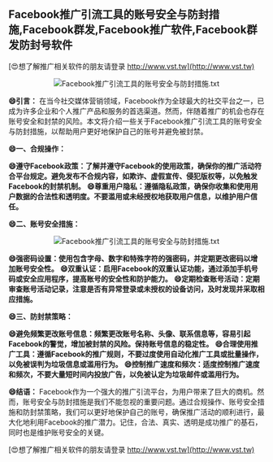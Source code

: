 ## **Facebook推广引流工具的账号安全与防封措施,Facebook群发,Facebook推广软件,Facebook群发防封号软件**

[😍想了解推广相关软件的朋友请登录 http://www.vst.tw](http://www.vst.tw)

 <center><img src="https://vst.tw/MP4/tuiguang/png/7.png" alt="Facebook推广引流工具的账号安全与防封措施.txt"></center>

**😄引言：**
在当今社交媒体营销领域，Facebook作为全球最大的社交平台之一，已成为许多企业和个人推广产品和服务的首选渠道。然而，伴随着推广的机会也存在账号安全和封禁的风险。本文将介绍一些关于Facebook推广引流工具的账号安全与防封措施，以帮助用户更好地保护自己的账号并避免被封禁。

**😄一、合规操作：**

**😄遵守Facebook政策：了解并遵守Facebook的使用政策，确保你的推广活动符合平台规定。避免发布不合规内容，如欺诈、虚假宣传、侵犯版权等，以免触发Facebook的封禁机制。**
**😄尊重用户隐私：遵循隐私政策，确保你收集和使用用户数据的合法性和透明度。不要滥用或未经授权地获取用户信息，以维护用户信任。**

**😄二、账号安全措施：**

 <center><img src="https://vst.tw/MP4/tuiguang/png/2.png" alt="Facebook推广引流工具的账号安全与防封措施.txt"></center>

**😄强密码设置：使用包含字母、数字和特殊字符的强密码，并定期更改密码以增加账号安全性。**
**😄双重认证：启用Facebook的双重认证功能，通过添加手机号码或安全应用程序，提高账号的安全性和防护能力。**
**😄定期检查账号活动：定期审查账号活动记录，注意是否有异常登录或未授权的设备访问，及时发现并采取相应措施。**

**😄三、防封禁策略：**

**😄避免频繁更改账号信息：频繁更改账号名称、头像、联系信息等，容易引起Facebook的警觉，增加被封禁的风险。保持账号信息的稳定性。**
**😄合理使用推广工具：遵循Facebook的推广规则，不要过度使用自动化推广工具或批量操作，以免被误判为垃圾信息或滥用行为。**
**😄控制推广速度和频次：适度控制推广速度和频次，不要大量短时间内投放广告，以免被认定为垃圾邮件或滥用行为。**

**😄结语：**
Facebook作为一个强大的推广引流平台，为用户带来了巨大的商机。然而，账号安全与防封措施是我们不能忽视的重要问题。通过合规操作、账号安全措施和防封禁策略，我们可以更好地保护自己的账号，确保推广活动的顺利进行，最大化地利用Facebook的推广潜力。记住，合法、真实、透明是成功推广的基石，同时也是维护账号安全的关键。

[😍想了解推广相关软件的朋友请登录 http://www.vst.tw](http://www.vst.tw)



